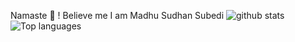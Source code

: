 Namaste :pray: ! Believe me I am Madhu Sudhan Subedi 
![github stats](https://github-readme-stats.vercel.app/api?username=madhusudhan1234)
![Top languages](https://github-readme-stats.vercel.app/api/top-langs/?username=madhusudhan1234)
